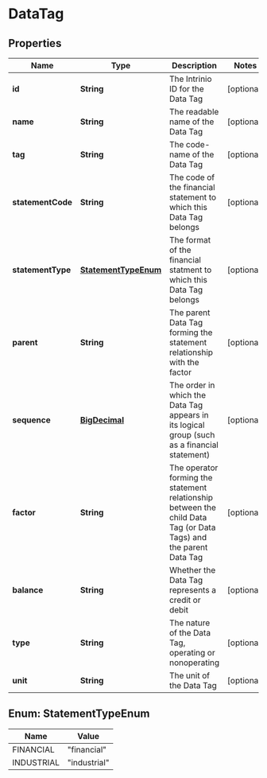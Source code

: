 
# DataTag

## Properties
Name | Type | Description | Notes
------------ | ------------- | ------------- | -------------
**id** | **String** | The Intrinio ID for the Data Tag |  [optional]
**name** | **String** | The readable name of the Data Tag |  [optional]
**tag** | **String** | The code-name of the Data Tag |  [optional]
**statementCode** | **String** | The code of the financial statement to which this Data Tag belongs |  [optional]
**statementType** | [**StatementTypeEnum**](#StatementTypeEnum) | The format of the financial statment to which this Data Tag belongs |  [optional]
**parent** | **String** | The parent Data Tag forming the statement relationship with the factor |  [optional]
**sequence** | [**BigDecimal**](BigDecimal.md) | The order in which the Data Tag appears in its logical group (such as a financial statement) |  [optional]
**factor** | **String** | The operator forming the statement relationship between the child Data Tag (or Data Tags) and the parent Data Tag |  [optional]
**balance** | **String** | Whether the Data Tag represents a credit or debit |  [optional]
**type** | **String** | The nature of the Data Tag, operating or nonoperating |  [optional]
**unit** | **String** | The unit of the Data Tag |  [optional]


<a name="StatementTypeEnum"></a>
## Enum: StatementTypeEnum
Name | Value
---- | -----
FINANCIAL | &quot;financial&quot;
INDUSTRIAL | &quot;industrial&quot;




